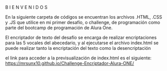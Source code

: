 B I E N V E N I D O S

En la siguiente carpeta de códigos se encuentran los archivos .HTML, .CSS y .JS que utilice en mi primer desafío, o challenge, de programación como parte del bootcamp de programación de Alura One.

El encriptador de texto del desafío se encarga de realizar encriptaciones para las 5 vocales del abecedario, y al ejecutarse el archivo index.html se puede realizar tanto la encriptación del texto como la desencriptación

el link para acceder a la previsualización de index.html es el siguiente: https://mrsunx10.github.io/Challenge-Encriptador-Alura-ONE/
